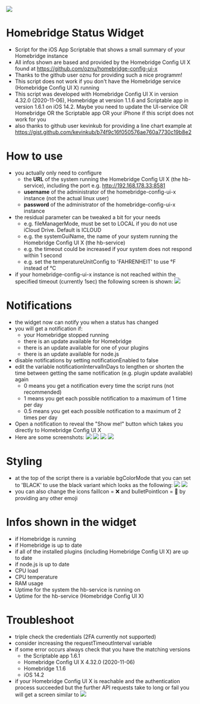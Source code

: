 ![](images/widget_purple.jpg)

# Homebridge Status Widget
- Script for the iOS App Scriptable that shows a small summary of your Homebridge instance
- All infos shown are based and provided by the Homebridge Config UI X found at https://github.com/oznu/homebridge-config-ui-x
- Thanks to the github user oznu for providing such a nice programm!
- This script does not work if you don't have the Homebridge service (Homebridge Config UI X) running
- This script was developed with Homebridge Config UI X in version 4.32.0 (2020-11-06), Homebridge at version 1.1.6 and Scriptable app in version 1.6.1 on iOS 14.2. Maybe you need to update the UI-service OR Homebridge OR the Scriptable app OR your iPhone if this script does not work for you
- also thanks to github user kevinkub for providing a line chart example at https://gist.github.com/kevinkub/b74f9c16f050576ae760a7730c19b8e2

# How to use
- you actually only need to configure 
   - the **URL** of the system running the Homebridge Config UI X (the hb-service), including the port e.g. http://192.168.178.33:8581
   - **username** of the administrator of the homebridge-config-ui-x instance (not the actual linux user)
   - **password** of the administrator of the homebridge-config-ui-x instance
- the residual parameter can be tweaked a bit for your needs
   - e.g. fileManagerMode, must be set to LOCAL if you do not use iCloud Drive. Default is ICLOUD
   - e.g. the systemGuiName, the name of your system running the Homebridge Config UI X (the hb-service)
   - e.g. the timeout could be increased if your system does not respond within 1 second
   - e.g. set the temperatureUnitConfig to 'FAHRENHEIT' to use °F instead of °C
- if your homebridge-config-ui-x instance is not reached within the specified timeout (currently 1sec) the following screen is shown: ![](images/notAvailable_purple.jpg)

# Notifications
- the widget now can notify you when a status has changed
- you will get a notification if:
  - your Homebridge stopped running
  - there is an update available for Homebridge
  - there is an update available for one of your plugins
  - there is an update available for node.js
- disable notifications by setting notificationEnabled to false
- edit the variable notificationIntervalInDays to lengthen or shorten the time between getting the same notification (e.g. plugin update available) again
  - 0 means you get a notification every time the script runs (not recommended)
  - 1 means you get each possible notification to a maximum of 1 time per day
  - 0.5 means you get each possible notification to a maximum of 2 times per day
- Open a notification to reveal the "Show me!" button which takes you directly to Homebridge Config UI X
- Here are some screenshots: 
![](images/notification_plugin_update.jpeg)
![](images/notification_homebridge_update.jpeg)
![](images/notification_homebridge_stopped.jpg)
![](images/notification_homebridge_stopped_extended.jpg)

# Styling
- at the top of the script there is a variable bgColorMode that you can set to 'BLACK' to use the black variant which looks as the following:
![](images/widget_black.jpg)
![](images/notAvailable_black.jpg)
- you can also change the icons failIcon = ❌ and bulletPointIcon = 🔸 by providing any other emoji

# Infos shown in the widget
- if Homebridge is running
- if Homebridge is up to date
- if all of the installed plugins (including Homebridge Config UI X) are up to date
- if node.js is up to date
- CPU load
- CPU temperature
- RAM usage
- Uptime for the system the hb-service is running on
- Uptime for the hb-service (Homebridge Config UI X)

# Troubleshoot
- triple check the credentials (2FA currently not supported)
- consider increasing the requestTimeoutInterval variable
- if some error occurs always check that you have the matching versions
  - the Scriptable app 1.6.1
  - Homebridge Config UI X 4.32.0 (2020-11-06)
  - Homebridge 1.1.6
  - iOS 14.2
- if your Homebridge Config UI X is reachable and the authentication process succeeded but the further API requests take to long or fail you will get a screen similar to ![](images/unknown.jpg)